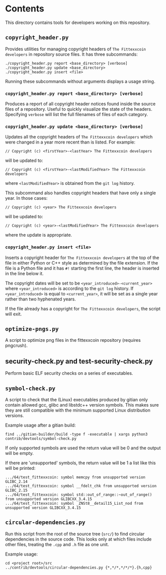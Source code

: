 # Contents

This directory contains tools for developers working on this repository.

## `copyright_header.py`

Provides utilities for managing copyright headers of `The Fittexxcoin developers`
in repository source files. It has three subcommands:

```
./copyright_header.py report <base_directory> [verbose]
./copyright_header.py update <base_directory>
./copyright_header.py insert <file>
```

Running these subcommands without arguments displays a usage string.

### `copyright_header.py report <base_directory> [verbose]`

Produces a report of all copyright header notices found inside the source files
of a repository. Useful to quickly visualize the state of the headers.
Specifying `verbose` will list the full filenames of files of each category.

### `copyright_header.py update <base_directory> [verbose]`

Updates all the copyright headers of `The Fittexxcoin developers` which were changed
in a year more recent than is listed. For example:

```
// Copyright (c) <firstYear>-<lastYear> The Fittexxcoin developers
```

will be updated to:

```
// Copyright (c) <firstYear>-<lastModifiedYear> The Fittexxcoin developers
```

where `<lastModifiedYear>` is obtained from the `git log` history.

This subcommand also handles copyright headers that have only a single year. In
those cases:

```
// Copyright (c) <year> The Fittexxcoin developers
```

will be updated to:

```
// Copyright (c) <year>-<lastModifiedYear> The Fittexxcoin developers
```

where the update is appropriate.

### `copyright_header.py insert <file>`

Inserts a copyright header for `The Fittexxcoin developers` at the top of the file
in either Python or C++ style as determined by the file extension. If the file
is a Python file and it has  `#!` starting the first line, the header is
inserted in the line below it.

The copyright dates will be set to be `<year_introduced>-<current_year>` where
`<year_introduced>` is according to the `git log` history. If
`<year_introduced>` is equal to `<current_year>`, it will be set as a single
year rather than two hyphenated years.

If the file already has a copyright for `The Fittexxcoin developers`, the script
will exit.

## `optimize-pngs.py`

A script to optimize png files in the fittexxcoin
repository (requires pngcrush).

## security-check.py and test-security-check.py

Perform basic ELF security checks on a series of executables.

## `symbol-check.py`

A script to check that the (Linux) executables produced by gitian only contain
allowed gcc, glibc and libstdc++ version symbols. This makes sure they are
still compatible with the minimum supported Linux distribution versions.

Example usage after a gitian build:

```
find ../gitian-builder/build -type f -executable | xargs python3 contrib/devtools/symbol-check.py
```

If only supported symbols are used the return value will be 0 and the output will be empty.

If there are 'unsupported' symbols, the return value will be 1 a list like this will be printed:

```
.../64/test_fittexxcoin: symbol memcpy from unsupported version GLIBC_2.14
.../64/test_fittexxcoin: symbol __fdelt_chk from unsupported version GLIBC_2.15
.../64/test_fittexxcoin: symbol std::out_of_range::~out_of_range() from unsupported version GLIBCXX_3.4.15
.../64/test_fittexxcoin: symbol _ZNSt8__detail15_List_nod from unsupported version GLIBCXX_3.4.15
```

## `circular-dependencies.py`

Run this script from the root of the source tree (`src/`) to find circular dependencies in the source code.
This looks only at which files include other files, treating the `.cpp` and `.h` file as one unit.

Example usage:

```
cd <project root>/src
../contrib/devtools/circular-dependencies.py {*,*/*,*/*/*}.{h,cpp}
```
